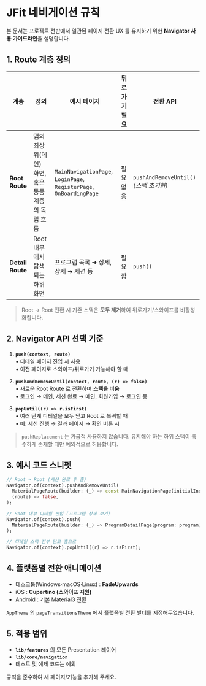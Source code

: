 # JFit 네비게이션 규칙

본 문서는 프로젝트 전반에서 일관된 페이지 전환 UX 를 유지하기 위한 **Navigator 사용 가이드라인**을 설명합니다.

## 1. Route 계층 정의

| 계층 | 정의 | 예시 페이지 | 뒤로가기 필요 | 전환 API |
|---|---|---|---|---|
| **Root Route** | 앱의 최상위(메인) 화면, 혹은 동등 계층의 독립 흐름 | `MainNavigationPage`, `LoginPage`, `RegisterPage`, `OnBoardingPage` | 필요 없음 | `pushAndRemoveUntil()` *(스택 초기화)* |
| **Detail Route** | Root 내부에서 탐색되는 하위 화면 | 프로그램 목록 ➜ 상세, 상세 ➜ 세션 등 | 필요함 | `push()` |

> Root → Root 전환 시 기존 스택은 **모두 제거**하여 뒤로가기/스와이프를 비활성화합니다.

## 2. Navigator API 선택 기준

1. **`push(context, route)`**  
   • 디테일 페이지 진입 시 사용  
   • 이전 페이지로 스와이프/뒤로가기 가능해야 할 때

2. **`pushAndRemoveUntil(context, route, (r) => false)`**  
   • 새로운 Root Route 로 전환하며 **스택을 비움**  
   • 로그인 → 메인, 세션 완료 → 메인, 회원가입 → 로그인 등

3. **`popUntil((r) => r.isFirst)`**  
   • 여러 단계 디테일을 모두 닫고 Root 로 복귀할 때  
   • 예: 세션 진행 → 결과 페이지 → 확인 버튼 시

> `pushReplacement` 는 가급적 사용하지 않습니다. 유지해야 하는 하위 스택이 특수하게 존재할 때만 예외적으로 허용합니다.

## 3. 예시 코드 스니펫

```dart
// Root → Root (세션 완료 후 홈)
Navigator.of(context).pushAndRemoveUntil(
  MaterialPageRoute(builder: (_) => const MainNavigationPage(initialIndex: 0)),
  (route) => false,
);

// Root 내부 디테일 진입 (프로그램 상세 보기)
Navigator.of(context).push(
  MaterialPageRoute(builder: (_) => ProgramDetailPage(program: program)),
);

// 디테일 스택 전부 닫고 홈으로
Navigator.of(context).popUntil((r) => r.isFirst);
```

## 4. 플랫폼별 전환 애니메이션

* 데스크톱(Windows·macOS·Linux) : **FadeUpwards**
* iOS : **Cupertino (스와이프 지원)**
* Android : 기본 Material3 전환

`AppTheme` 의 `pageTransitionsTheme` 에서 플랫폼별 전환 빌더를 지정해두었습니다.

## 5. 적용 범위

- **`lib/features`** 의 모든 Presentation 레이어
- **`lib/core/navigation`**
- 테스트 및 예제 코드는 예외

규칙을 준수하여 새 페이지/기능을 추가해 주세요. 